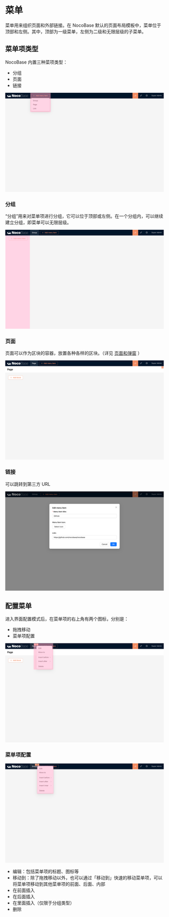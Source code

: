 # 菜单

菜单用来组织页面和外部链接。在 NocoBase 默认的页面布局模板中，菜单位于顶部和左侧。其中，顶部为一级菜单，左侧为二级和无限层级的子菜单。

## 菜单项类型

NocoBase 内置三种菜项类型：

- 分组
- 页面
- 链接

![](./static/OpdHbIbJ8oZX75x777ycylHxn1Q.png)

### 分组

“分组”用来对菜单项进行分组，它可以位于顶部或左侧。在一个分组内，可以继续建立分组，即菜单可以无限层级。

![](./static/LTdGbCxxHopt9ix1Nuncj73VnQb.png)

### 页面

页面可以作为区块的容器，放置各种各样的区块。（详见  [页面和弹窗](./pages/index.md)  ）

![](./static/SYzbbocHfoNFtsxomWJcUno7nog.png)

### 链接

可以跳转到第三方 URL

![](./static/T0LTbjTBEo24UaxU9Btc6xgbnMf.png)

## 配置菜单

进入界面配置模式后，在菜单项的右上角有两个图标，分别是：

- 拖拽移动
- 菜单项配置

![](./static/Jp3NbdeVBojspWxvcWhcuDTlnOe.png)

### 菜单项配置

![](./static/ZLYibDXwToMdqRxMTy4cyTion1f.png)

- 编辑：包括菜单项的标题、图标等
- 移动到：除了拖拽移动以外，也可以通过「移动到」快速的移动菜单项，可以将菜单项移动到其他菜单项的前面、后面、内部
- 在前面插入
- 在后面插入
- 在里面插入（仅限于分组类型）
- 删除
